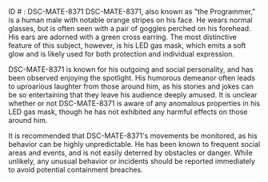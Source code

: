 ID # : DSC-MATE-8371
DSC-MATE-8371, also known as "the Programmer," is a human male with notable orange stripes on his face. He wears normal glasses, but is often seen with a pair of goggles perched on his forehead. His ears are adorned with a green cross earring. The most distinctive feature of this subject, however, is his LED gas mask, which emits a soft glow and is likely used for both protection and individual expression.

DSC-MATE-8371 is known for his outgoing and social personality, and has been observed enjoying the spotlight. His humorous demeanor often leads to uproarious laughter from those around him, as his stories and jokes can be so entertaining that they leave his audience deeply amused. It is unclear whether or not DSC-MATE-8371 is aware of any anomalous properties in his LED gas mask, though he has not exhibited any harmful effects on those around him.

It is recommended that DSC-MATE-8371's movements be monitored, as his behavior can be highly unpredictable. He has been known to frequent social areas and events, and is not easily deterred by obstacles or danger. While unlikely, any unusual behavior or incidents should be reported immediately to avoid potential containment breaches.
